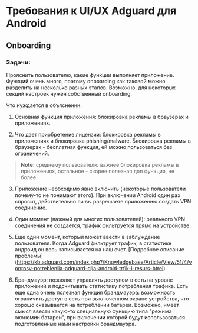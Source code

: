 # Требования к UI/UX Adguard для Android

## Onboarding

### Задачи:
Прояснить пользователю, какие функции выполняет приложение.
Функций очень много, поэтому onboarding как таковой можно разделить на несколько разных этапов.
Возможно, для некоторых секций настроек нужен собственный onboarding.

Что нуждается в объяснении:

1) Основная функция приложения: блокировка рекламы в браузерах и приложениях.

2) Что дает приобретение лицензии: блокировка рекламы в приложениях и блокировка phishing/malware. Блокировка рекламы в браузерах - бесплатная функция, ей можно пользоваться без ограничений.

> **Note:** среднему пользователю важнее блокировка рекламы в приложениях, остальное - скорее полезная доп функция, не более.

3) Приложение необходимо явно включить (некоторые пользователи почему-то не понимают этого). При включении Android один раз спросит, действительно ли вы разрешаете приложению создать VPN соединение.

4) Один момент (важный для многих пользователей): реального VPN соединения не создается, трафик фильтруется прямо на устройстве.

5) Еще один момент, который может ввести в заблуждение пользователя. Когда Adguard фильтрует трафик, в статистике андроид он весь записывается на наш счет. [Подробное описание проблемы] (https://kb.adguard.com/index.php?/Knowledgebase/Article/View/51/4/voprosy-potreblenija-adguard-dlja-android-trfik-i-resurs-btrei)

6) Брандмауэр: позволяет управлять доступом в сеть на уровне приложений и подсчитывать статистику потребления трафика. Есть еще одна очень полезная функция брандмауэра: возможность ограничить доступ в сеть при выключенном экране устройства, что хорошо сказывается на потреблении батареи. Возможно, имеет смысл ввести какую-то специальную функцию типа "режима экономии батареи", при включении которой будут использоваться подготовленные нами настройки брандмауэра.
